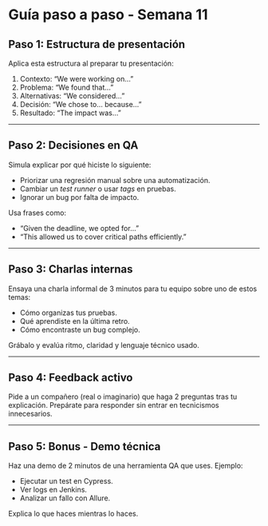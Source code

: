 # Guía paso a paso - Semana 11

## Paso 1: Estructura de presentación

Aplica esta estructura al preparar tu presentación:

1. Contexto: “We were working on…”
2. Problema: “We found that…”
3. Alternativas: “We considered…”
4. Decisión: “We chose to… because…”
5. Resultado: “The impact was…”

---

## Paso 2: Decisiones en QA

Simula explicar por qué hiciste lo siguiente:

- Priorizar una regresión manual sobre una automatización.
- Cambiar un *test runner* o usar *tags* en pruebas.
- Ignorar un bug por falta de impacto.

Usa frases como:

- “Given the deadline, we opted for…”
- “This allowed us to cover critical paths efficiently.”

---

## Paso 3: Charlas internas

Ensaya una charla informal de 3 minutos para tu equipo sobre uno de estos temas:

- Cómo organizas tus pruebas.
- Qué aprendiste en la última retro.
- Cómo encontraste un bug complejo.

Grábalo y evalúa ritmo, claridad y lenguaje técnico usado.

---

## Paso 4: Feedback activo

Pide a un compañero (real o imaginario) que haga 2 preguntas tras tu explicación. Prepárate para responder sin entrar en tecnicismos innecesarios.

---

## Paso 5: Bonus - Demo técnica

Haz una demo de 2 minutos de una herramienta QA que uses. Ejemplo:

- Ejecutar un test en Cypress.
- Ver logs en Jenkins.
- Analizar un fallo con Allure.

Explica lo que haces mientras lo haces.
